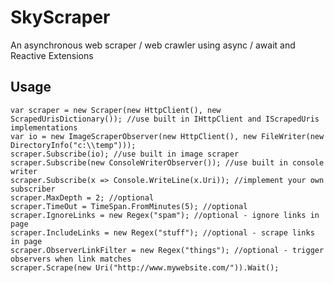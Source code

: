 SkyScraper
==========

An asynchronous web scraper / web crawler using async / await and  Reactive Extensions 

Usage
- 
    var scraper = new Scraper(new HttpClient(), new ScrapedUrisDictionary()); //use built in IHttpClient and IScrapedUris implementations
    var io = new ImageScraperObserver(new HttpClient(), new FileWriter(new DirectoryInfo("c:\\temp")));
    scraper.Subscribe(io); //use built in image scraper
    scraper.Subscribe(new ConsoleWriterObserver()); //use built in console writer
    scraper.Subscribe(x => Console.WriteLine(x.Uri)); //implement your own subscriber
    scraper.MaxDepth = 2; //optional
    scraper.TimeOut = TimeSpan.FromMinutes(5); //optional
    scraper.IgnoreLinks = new Regex("spam"); //optional - ignore links in page
    scraper.IncludeLinks = new Regex("stuff"); //optional - scrape links in page
    scraper.ObserverLinkFilter = new Regex("things"); //optional - trigger observers when link matches
    scraper.Scrape(new Uri("http://www.mywebsite.com/")).Wait();
